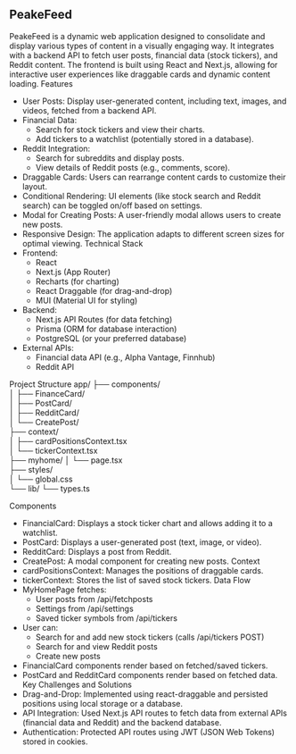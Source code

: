 ## PeakeFeed

PeakeFeed is a dynamic web application designed to consolidate and display various types of content in a visually engaging way. It integrates with a backend API to fetch user posts, financial data (stock tickers), and Reddit content. The frontend is built using React and Next.js, allowing for interactive user experiences like draggable cards and dynamic content loading.
Features
 * User Posts:  Display user-generated content, including text, images, and videos, fetched from a backend API.
 * Financial Data:
   * Search for stock tickers and view their charts.
   * Add tickers to a watchlist (potentially stored in a database).
 * Reddit Integration:
   * Search for subreddits and display posts.
   * View details of Reddit posts (e.g., comments, score).
 * Draggable Cards: Users can rearrange content cards to customize their layout.
 * Conditional Rendering: UI elements (like stock search and Reddit search) can be toggled on/off based on settings.
 * Modal for Creating Posts: A user-friendly modal allows users to create new posts.
 * Responsive Design: The application adapts to different screen sizes for optimal viewing.
Technical Stack
 * Frontend:
   * React
   * Next.js (App Router)
   * Recharts (for charting)
   * React Draggable (for drag-and-drop)
   * MUI (Material UI for styling)
 * Backend:
   * Next.js API Routes (for data fetching)
   * Prisma (ORM for database interaction)
   * PostgreSQL (or your preferred database)
 * External APIs:
   * Financial data API (e.g., Alpha Vantage, Finnhub)
   * Reddit API

Project Structure
app/
├── components/          
│   ├── FinanceCard/    
│   ├── PostCard/       
│   ├── RedditCard/    
│   └── CreatePost/     
├── context/            
│   ├── cardPositionsContext.tsx  
│   └── tickerContext.tsx   
├── myhome/
│   └── page.tsx       
├── styles/             
│   └── global.css     
└── lib/
    └── types.ts    

Components
 * FinancialCard: Displays a stock ticker chart and allows adding it to a watchlist.
 * PostCard: Displays a user-generated post (text, image, or video).
 * RedditCard: Displays a post from Reddit.
 * CreatePost: A modal component for creating new posts.
Context
 * cardPositionsContext: Manages the positions of draggable cards.
 * tickerContext: Stores the list of saved stock tickers.
Data Flow
 * MyHomePage fetches:
   * User posts from /api/fetchposts
   * Settings from /api/settings
   * Saved ticker symbols from /api/tickers
 * User can:
   * Search for and add new stock tickers (calls /api/tickers POST)
   * Search for and view Reddit posts
   * Create new posts
 * FinancialCard components render based on fetched/saved tickers.
 * PostCard and RedditCard components render based on fetched data.
Key Challenges and Solutions
 * Drag-and-Drop: Implemented using react-draggable and persisted positions using local storage or a database.
 * API Integration: Used Next.js API routes to fetch data from external APIs (financial data and Reddit) and the backend database.
 * Authentication: Protected API routes using JWT (JSON Web Tokens) stored in cookies.
